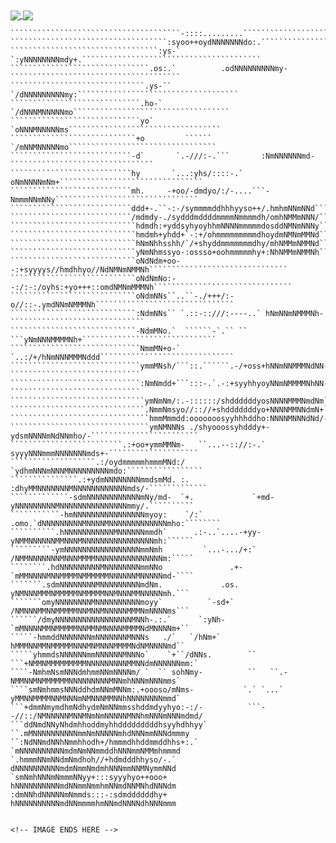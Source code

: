 <!-- GITHUB STATS -->
<a href="https://github.com/Kristalkill">
  <img align="center" src="https://github-readme-stats.vercel.app/api?username=Kristalkill&hide_title=true&show_icons=true&include_all_commits=true&count_private=true&line_height=24&theme=dracula&title_color=f9826c" />
</a>

<!-- TOP LANGUAGES -->
<a href="https://github.com/Kristalkill">
  <img align="center" src="https://github-readme-stats.vercel.app/api/top-langs/?username=Kristalkill&hide_title=true&langs_count=8&layout=compact&theme=dracula&title_color=f9826c" />
</a>

<!-- IMAGE BEGINS HERE -->

````````````````````````````````````````````````````````````````````````````````````````````````````
``````````````````````````````````````-::::.........````````````````````````````````````````````````
```````````````````````````````````:syoo++oydNNNNNNNdo:.````````````````````````````````````````````
`````````````````````````````````:ys-`      `:yNNNNNNNNmdy+.````````````````````````````````````````
```````````````````````````````.os:.`          .odNNNNNNNNNmy-``````````````````````````````````````
``````````````````````````````.ys-``             `/dNNNNNNNNNmy:````````````````````````````````````
`````````````````````````````.ho-`                 `/dNNNMNNNNNmo```````````````````````````````````
`````````````````````````````yo`                     `oNNNMNNNNNms``````````````````````````````````
````````````````````````````+o         ``````         `/mNNMNNNNNmo`````````````````````````````````
```````````````````````````-d`       `.-///:-.```       :NmNNNNNNmd-````````````````````````````````
```````````````````````````hy       `...:yhs/::::-.`     oNmNNNNmNm+````````````````````````````````
```````````````````````````mh.     -+oo/-dmdyo/:/-....```-NmmmNNmNNy````````````````````````````````
```````````````````````````ddd+-.``-:-/symmmmddhhhyyso++/.hmhmNNmNNd````````````````````````````````
```````````````````````````/mdmdy-./sydddmddddmmmmNmmmmdh/omhNMMmNNN/```````````````````````````````
````````````````````````````hdmdh:+yddsyhyoyhhmNNNNmmmmmdosddNMNmNNNy```````````````````````````````
````````````````````````````hmdmh+yhdd+`-:+/ohmmmmmmmmmdhoydmNMNmMMNd```````````````````````````````
````````````````````````````hNmNhhsshh/`/+shyddmmmmmmmdhy/mhNMMmNMMNd```````````````````````````````
````````````````````````````yNmNhmssyo-:ossso+oohmmmmmhy+:NhNMMmNMMNh```````````````````````````````
````````````````````````````oNdNdm+oo--:+syyyys//hmdhhyo//NdNMNmNMMNh```````````````````````````````
````````````````````````````oNdNmNo:--:/:-:/oyhs:+yo+++::omdNMNmMMMNh```````````````````````````````
````````````````````````````oNdmNNs``..``-./+++/:-o//::-.ymdNNmNMMMNh```````````````````````````````
````````````````````````````:NdmNNs`` `.::-::///:----..` hNmNNmNMMMNh-``````````````````````````````
````````````````````````````-NdmMNo.`  ``````-`.`` `` ```yNmNNNMMMMNh+``````````````````````````````
`````````````````````````````NmmMN+o-`            `..:/+/hNmNNNMMMNddd``````````````````````````````
`````````````````````````````ymmMNsh/```::.``````.-/+oss+hNNmNNMMMNdNN-`````````````````````````````
`````````````````````````````:NmNmdd+```:::-.`.-:+syyhhyoyNNmNMMMMNhNN-`````````````````````````````
``````````````````````````````ymNmNm/:.-::::::/shddddddyosNNNNMMMNmdNm``````````````````````````````
``````````````````````````````.NmmNmsyo//:://+shdddddddyo+NNNNMMNNdmN+``````````````````````````````
```````````````````````````````hmmMmmdd:ooooooosyyhhhddho:NNNNMNNNdNd/-.````````````````````````````
```````````````````````````````ymNMNNNs ./shyooossyhdddy+-ydsmNNNNmNdNNmho/-````````````````````````
`````````````````````````.:+oo+ymmMMNm-   ``...--:://:-.` syyyNNNmmmNNNNNNNmds+-````````````````````
```````````````````.:/oydmmmmmhmmmMNd:/                  `ydhmNNNmNNNMNNNNNNNNNmdo:`````````````````
```````````````.:+ydmNNNNNNNNmmdsmMd. :.                :dhyMMNNNNNNNMNNNNNNNNNNNNmds/-`````````````
`````````````-sdmNNNNNNNNNNNNmNy/md-  `+.             `+md-yNNNNNNNNNMNNNNNNNNNNNNNNNmmy/.``````````
```````````-hmNNNNNNNNNNNNNNNNmyoy:    `/:`          .omo.`dNNNNNNNNNMNNNNMNNNNNNNNNNNNNmho:````````
``````````.hNNNNNNNNNNNMNNNNNNmmdh`      .:-..`....-+yy-   yNMMNNNNNNMMNNNMNNNNNNNNNNNNNNNNmh:``````
`````````-ymNNNNNNNNNNNNNNNNNmmNmh         `...-.../+:`    /NMMNNNNNNNMNNNMMMMNNNNNNNNNNNNNNNm:`````
````````.hdNNNNNNNNNMNNNNNNNNmmNNo               .+-       `mMMNNNNMNNMMMMNMMMMMMNNNNNNMNNNNNmd-````
```````.sdmNNNNNNNNMNNNNNNNNNmdNm.             .os.         yNMNNNMMMNMMMMMNMMMMMNNMNNNMMNNNNNmh.```
```````omyNNNNNNNNMNNNNNNNNNNmoyy`          `-sd+`          /NMNNNMMNNMMMMMNNMNNMNNNNNMMMNmNNNNms```
``````/dmyNNNNNNNNNNNNNNNNNMNNh-.:.`      `:yNh-            `mMNNNNMMNMMMMMNNMMNMNNNNMMMMNdMNNNNm+``
`````-hmmddNNNNNNNmNNNNNNNMNNNs   ./`   `/hNm+`              hMMMNNMMNMMMMMNNNMNMNNNMMMMNdNMNNNNmd``
`````yhmmdsNNNNNNmmNNNNNNMNNNo`    `+``/dNNs.        ``   ```+NMMNMMMMMMMMMNNNNNNNNNMMNNdmNNNNNNmm:`
````-NmhmNsmNNNdmhmmNNmNNNNm/ `  `` sohNmy-          ``   ``.-NMMNNMNMMMMMMNNNNNNNNNMNNmhNNNmNNNmms`
````smNmhmmsNNNddhdmNNmMNNm:.+oooso/mNms-           `.` `...` yMMNNMMMMNNMNNNmNMNNNMMNNhNNNNNNNNmmd`
```+dmmNmymdhmNdhydmNmNNmmsshddmdyyhyo:-:/-          ```--//::/NMNNNNNMNNMNmNmNNNNNMNNhmNNNmNNNmdmd/
```ddNmdNNyNhdmhhoddmyhhdddddddddhsyyhdhhyy`                ``.mMNNNNNNNNNNmmNmNNNNNmhdNNNmmNNNdmmmy
``:NdNNmdNNhNmmhhodh+/hmmmdhhddmmddhhs+:.`                    `mNNNNNNNNNNmdmNmNNmmddhNNNmmNMMmhmmmd
`.hmmmNNmNNdmNmdhoh//+hdmdddhhyso/-.`                          dNNNNNNNNNNmdmNmmNmdmhNNNmmNNMNymmNNd
`smNmhNNNmNmmmNNyy+:::syyyhyo++ooo+                            hNNNNNNNNNNmdNNmmNmmhmNNmdNNMNhdNNNdm
:dmNNhdNNNNNmNmmds:::-:sdmddddddhy+                            hNNNNNNNNNNmdNNmmmmhmNNmdNNNNdhNNNmmm


<!-- IMAGE ENDS HERE -->
